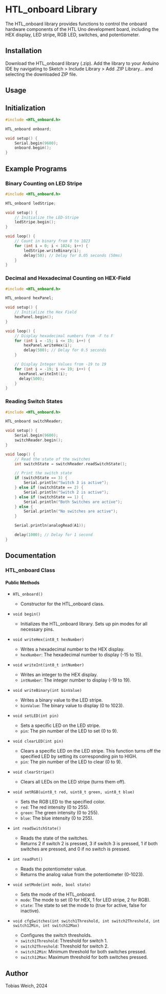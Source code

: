 # HTL_onboard Library
The HTL_onboard library provides functions to control the onboard hardware components of the HTL Uno development board, including the HEX display, LED stripe, RGB LED, switches, and potentiometer.

## Installation
Download the HTL_onboard library (.zip).
Add the library to your Arduino IDE by navigating to Sketch > Include Library > Add .ZIP Library... and selecting the downloaded ZIP file.

## Usage
## Initialization
```cpp
#include <HTL_onboard.h>

HTL_onboard onboard;

void setup() {
    Serial.begin(9600);
    onboard.begin();
}
```
## Example Programs
### Binary Counting on LED Stripe
```cpp
#include <HTL_onboard.h>

HTL_onboard ledStripe;

void setup() {
    // Initialize the LED-Stripe
    ledStripe.begin();
}

void loop() {
    // Count in binary from 0 to 1023
    for (int i = 0; i < 1024; i++) {
        ledStripe.writeBinary(i);
        delay(50); // Delay for 0.05 seconds (50ms)
    }
}
```

### Decimal and Hexadecimal Counting on HEX-Field
```cpp
#include <HTL_onboard.h>

HTL_onboard hexPanel;

void setup() {
    // Initialize the Hex Field
    hexPanel.begin();
}

void loop() {
    // Display hexadecimal numbers from -F to F
    for (int i = -15; i <= 15; i++) {
        hexPanel.writeHex(i);
        delay(500); // Delay for 0.5 seconds
    }

    // Display Integer Values from -19 to 19
    for (int i = -19; i <= 19; i++) {
      hexPanel.writeInt(i);
      delay(500);
    }
}
```

### Reading Switch States
```cpp
#include <HTL_onboard.h>

HTL_onboard switchReader;

void setup() {
    Serial.begin(9600);
    switchReader.begin();
}

void loop() {
    // Read the state of the switches
    int switchState = switchReader.readSwitchState();

    // Print the switch state
    if (switchState == 3) {
        Serial.println("Switch 3 is active");
    } else if (switchState == 2) {
        Serial.println("Switch 2 is active");
    } else if (switchState == 1) {
        Serial.println("Both Switches are active");
    } else {
        Serial.println("No switches are active");
    }

    Serial.println(analogRead(A1));

    delay(1000); // Delay for 1 second
}
```

## Documentation

### HTL_onboard Class

#### Public Methods

- `HTL_onboard()`
  - Constructor for the HTL_onboard class.

- `void begin()`
  - Initializes the HTL_onboard library. Sets up pin modes for all necessary pins.

- `void writeHex(int8_t hexNumber)`
  - Writes a hexadecimal number to the HEX display.
  - `hexNumber`: The hexadecimal number to display (-15 to 15).

- `void writeInt(int8_t intNumber)`
  - Writes an integer to the HEX display.
  - `intNumber`: The integer number to display (-19 to 19).

- `void writeBinary(int binValue)`
  - Writes a binary value to the LED stripe.
  - `binValue`: The binary value to display (0 to 1023).

- `void setLED(int pin)`
  - Sets a specific LED on the LED stripe.
  - `pin`: The pin number of the LED to set (0 to 9).

- `void clearLED(int pin)`
  - Clears a specific LED on the LED stripe. This function turns off the specified LED by setting its corresponding pin to HIGH.
  - `pin`: The pin number of the LED to clear (0 to 9).

- `void clearStripe()`
  - Clears all LEDs on the LED stripe (turns them off).

- `void setRGB(uint8_t red, uint8_t green, uint8_t blue)`
  - Sets the RGB LED to the specified color.
  - `red`: The red intensity (0 to 255).
  - `green`: The green intensity (0 to 255).
  - `blue`: The blue intensity (0 to 255).

- `int readSwitchState()`
  - Reads the state of the switches.
  - Returns 2 if switch 2 is pressed, 3 if switch 3 is pressed, 1 if both switches are pressed, and 0 if no switch is pressed.

- `int readPot()`
  - Reads the potentiometer value.
  - Returns the analog value from the potentiometer (0-1023).

- `void setMode(int mode, bool state)`
  - Sets the mode of the HTL_onboard.
  - `mode`: The mode to set (0 for HEX, 1 for LED stripe, 2 for RGB).
  - `state`: The state to set the mode to (true for active, false for inactive).

- `void cfgSwitches(int switch1Threshold, int switch2Threshold, int switch12Min, int switch12Max)`
  - Configures the switch thresholds.
  - `switch1Threshold`: Threshold for switch 1.
  - `switch2Threshold`: Threshold for switch 2.
  - `switch12Min`: Minimum threshold for both switches pressed.
  - `switch12Max`: Maximum threshold for both switches pressed.

## Author
Tobias Weich, 2024